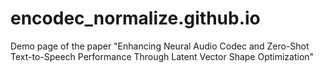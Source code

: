 # encodec_normalize.github.io
Demo page of the paper "Enhancing Neural Audio Codec and Zero-Shot Text-to-Speech Performance Through Latent Vector Shape Optimization"

